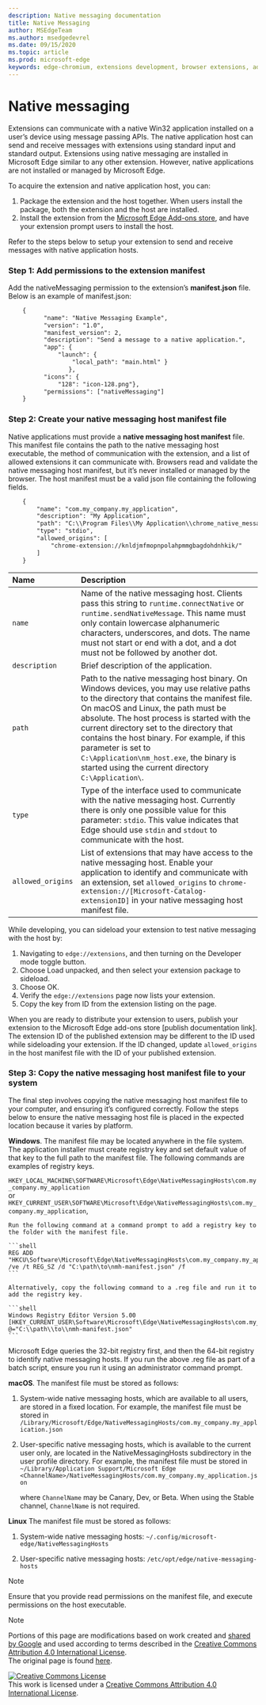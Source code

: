 ```yaml
---
description: Native messaging documentation
title: Native Messaging
author: MSEdgeTeam
ms.author: msedgedevrel
ms.date: 09/15/2020
ms.topic: article
ms.prod: microsoft-edge
keywords: edge-chromium, extensions development, browser extensions, addons, partner center, developer
---
```


# Native messaging  

Extensions can communicate with a native Win32 application installed on a user’s device using message passing APIs. The native application host can send and receive messages with extensions using standard input and standard output. Extensions using native messaging are installed in Microsoft Edge similar to any other extension. However, native applications are not installed or managed by Microsoft Edge.

To acquire the extension and native application host, you can:

1. Package the extension and the host together. When users install the package, both the extension and the host are installed.
1. Install the extension from the [Microsoft Edge Add-ons store][EdgeAddons], and have your extension prompt users to install the host. 

Refer to the steps below to setup your extension to send and receive messages with native application hosts.

### Step 1: Add permissions to the extension manifest

Add the nativeMessaging permission to the extension’s **manifest.json** file. Below is an example of manifest.json:

```xml
    {
          "name": "Native Messaging Example",
          "version": "1.0",
          "manifest_version": 2, 
          "description": "Send a message to a native application.",
          "app": { 
              "launch": { 
                  "local_path": "main.html" } 
                 }, 
          "icons": { 
              "128": "icon-128.png"}, 
          "permissions": ["nativeMessaging"] 
    }
```

### Step 2: Create your native messaging host manifest file
    
Native applications must provide a **native messaging host manifest** file. This manifest file contains the path to the native messaging host executable, the method of communication with the extension, and a list of allowed extensions it can communicate with. Browsers read and validate the native messaging host manifest, but it’s never installed or managed by the browser. 
The host manifest must be a valid json file containing the following fields.

    
```xml
    {
        "name": "com.my_company.my_application",
        "description": "My Application",
        "path": "C:\\Program Files\\My Application\\chrome_native_messaging_host.exe",
        "type": "stdio",
        "allowed_origins": [
            "chrome-extension://knldjmfmopnpolahpmmgbagdohdnhkik/"
        ]
    }
```  




| Name | Description |  
|:--- |:--- |  
| `name` | Name of the native messaging host. Clients pass this string to `runtime.connectNative` or `runtime.sendNativeMessage`.  This name must only contain lowercase alphanumeric characters, underscores, and dots.  The name must not start or end with a dot, and a dot must not be followed by another dot. |  
| `description` | Brief description of the application. |  
| `path` | Path to the native messaging host binary. On Windows devices, you may use relative paths to the directory that contains the manifest file. On macOS and Linux, the path must be absolute. The host process is started with the current directory set to the directory that contains the host binary. For example, if this parameter is set to `C:\Application\nm_host.exe`, the binary is started using the current directory `C:\Application\`. |  
| `type` | Type of the interface used to communicate with the native messaging host.  Currently there is only one possible value for this parameter: `stdio`.  This value indicates that Edge should use `stdin` and `stdout` to communicate with the host. |  
| `allowed_origins` |  List of extensions that may have access to the native messaging host.  Enable your application to identify and communicate with an extension, set `allowed_origins` to `chrome-extension://[Microsoft-Catalog-extensionID]` in your native messaging host manifest file. |  


While developing, you can sideload your extension to test native messaging with the host by:
1. Navigating to `edge://extensions`, and then turning on the Developer mode toggle button. 
1. Choose Load unpacked, and then select your extension package to sideload.  
1. Choose OK.
1. Verify the `edge://extensions` page now lists your extension. 
1. Copy the key from ID from the extension listing on the page.

When you are ready to distribute your extension to users, publish your extension to the Microsoft Edge add-ons store [publish documentation link]. The extension ID of the published extension may be different to the ID used while sideloading your extension. If the ID changed, update `allowed_origins` in the host manifest file with the ID of your published extension. 



### Step 3: Copy the native messaging host manifest file to your system

The final step involves copying the native messaging host manifest file to your computer, and ensuring it’s configured correctly. Follow the steps below to ensure the native messaging host file is placed in the expected location because it varies by platform.
    
**Windows**. The manifest file may be located anywhere in the file system. The application installer must create registry key and set default value of that key to the full path to the manifest file. The following commands are examples of registry keys.
    
`HKEY_LOCAL_MACHINE\SOFTWARE\Microsoft\Edge\NativeMessagingHosts\com.my_company.my_application`  
    or
`HKEY_CURRENT_USER\SOFTWARE\Microsoft\Edge\NativeMessagingHosts\com.my_company.my_application`,  
    
    Run the following command at a command prompt to add a registry key to the folder with the manifest file.
    
    ```shell
    REG ADD "HKCU\Software\Microsoft\Edge\NativeMessagingHosts\com.my_company.my_application" /ve /t REG_SZ /d "C:\path\to\nmh-manifest.json" /f
    ```  
    
    Alternatively, copy the following command to a .reg file and run it to add the registry key. 
    
    ```shell
    Windows Registry Editor Version 5.00
    [HKEY_CURRENT_USER\Software\Microsoft\Edge\NativeMessagingHosts\com.my_company.my_application]
    @="C:\\path\\to\\nmh-manifest.json"
    ```  
  Microsoft Edge queries the 32-bit registry first, and then the 64-bit registry to identify native messaging hosts. If you run the above .reg file as part of a batch script, ensure you run it using an administrator command prompt.


**macOS**. The manifest file must be stored as follows:

1. System-wide native messaging hosts, which are available to all users, are stored in a fixed location. For example, the manifest file must be stored in
    `/Library/Microsoft/Edge/NativeMessagingHosts/com.my_company.my_application.json`

1. User-specific native messaging hosts, which is available to the current user only, are located in the NativeMessagingHosts  subdirectory in the user profile directory. For example, the manifest file must be stored in  
    `~/Library/Application Support/Microsoft Edge <ChannelName>/NativeMessagingHosts/com.my_company.my_application.json`

    where `ChannelName` may be Canary, Dev, or Beta. When using the Stable channel, `ChannelName` is not required.


**Linux** The manifest file must be stored as follows:

1. System-wide native messaging hosts:
    `~/.config/microsoft-edge/NativeMessagingHosts`

1. User-specific native messaging hosts: 
    `/etc/opt/edge/native-messaging-hosts`


> [!NOTE]
> Ensure that you provide read permissions on the manifest file, and execute permissions on the host executable.


> [!NOTE]
> Portions of this page are modifications based on work created and [shared by Google][GoogleSitePolicies] and used according to terms described in the [Creative Commons Attribution 4.0 International License][CCA4IL].  
> The original page is found [here](https://developer.chrome.com/extensions/nativeMessaging).  

[![Creative Commons License][CCby4Image]][CCA4IL]  
This work is licensed under a [Creative Commons Attribution 4.0 International License][CCA4IL].  


<!-- image links -->  

<!-- links -->  

[EdgeAddons]: https://microsoftedge.microsoft.com/addons/Microsoft-Edge-Extensions-Home "Microsoft Edge Add-ons"
[CCA4IL]: https://creativecommons.org/licenses/by/4.0  
[CCby4Image]: https://i.creativecommons.org/l/by/4.0/88x31.png  
[GoogleSitePolicies]: https://developers.google.com/terms/site-policies
